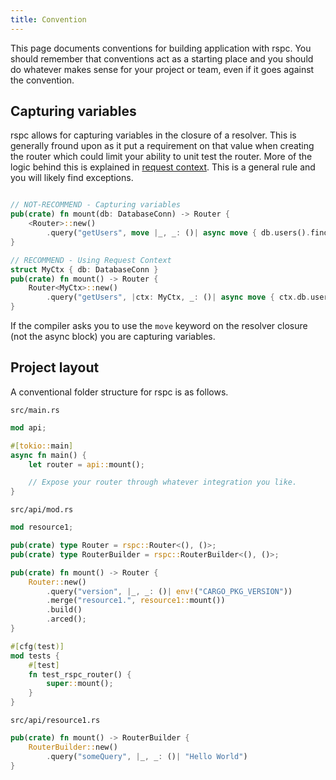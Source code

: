 ```yaml
---
title: Convention
---
```


This page documents conventions for building application with rspc. You should remember that conventions act as a starting place and you should do whatever makes sense for your project or team, even if it goes against the convention.

## Capturing variables

rspc allows for capturing variables in the closure of a resolver. This is generally fround upon as it put a requirement on that value when creating the router which could limit your ability to unit test the router. More of the logic behind this is explained in [request context](/server/request-context). This is a general rule and you will likely find exceptions.

```rust

// NOT-RECOMMEND - Capturing variables
pub(crate) fn mount(db: DatabaseConn) -> Router {
    <Router>::new()
        .query("getUsers", move |_, _: ()| async move { db.users().find_all().exec().await });
}

// RECOMMEND - Using Request Context
struct MyCtx { db: DatabaseConn }
pub(crate) fn mount() -> Router {
    Router<MyCtx>::new()
        .query("getUsers", |ctx: MyCtx, _: ()| async move { ctx.db.users().find_all().exec().await });
}
```

If the compiler asks you to use the `move` keyword on the resolver closure (not the async block) you are capturing variables.

## Project layout

A conventional folder structure for rspc is as follows.

`src/main.rs`

```rust
mod api;

#[tokio::main]
async fn main() {
    let router = api::mount();

    // Expose your router through whatever integration you like.
}
```

`src/api/mod.rs`

```rust
mod resource1;

pub(crate) type Router = rspc::Router<(), ()>;
pub(crate) type RouterBuilder = rspc::RouterBuilder<(), ()>;

pub(crate) fn mount() -> Router {
    Router::new()
        .query("version", |_, _: ()| env!("CARGO_PKG_VERSION"))
        .merge("resource1.", resource1::mount())
        .build()
        .arced();
}

#[cfg(test)]
mod tests {
    #[test]
    fn test_rspc_router() {
        super::mount();
    }
}
```

`src/api/resource1.rs`

```rust
pub(crate) fn mount() -> RouterBuilder {
    RouterBuilder::new()
        .query("someQuery", |_, _: ()| "Hello World")
}
```
